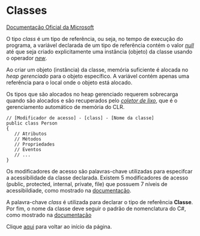 # Classes

[Documentação Oficial da Microsoft](https://learn.microsoft.com/pt-br/dotnet/csharp/fundamentals/types/classes)

O tipo _class_ é um tipo de referência, ou seja, no tempo de execução do programa, a variável declarada de um tipo de referência contém o valor [_null_](https://learn.microsoft.com/pt-br/dotnet/csharp/language-reference/keywords/null) até que seja criado explicitamente uma instância (objeto) da classe usando o operador [_new_](https://learn.microsoft.com/pt-br/dotnet/csharp/language-reference/operators/new-operator).

Ao criar um objeto (instância) da classe, memória suficiente é alocada no _heap gerenciado_ para o objeto específico. A variável contém apenas uma referência para o local onde o objeto está alocado.

Os tipos que são alocados no heap gerenciado requerem sobrecarga quando são alocados e são recuperados pelo [_coletor de lixo_](https://learn.microsoft.com/pt-br/dotnet/standard/garbage-collection/fundamentals), que é o gerenciamento automático de memória do CLR.

```
// [Modificador de acesso] - [class] - [Nome da classe]
public class Person
{
   // Atributos
   // Métodos
   // Propriedades
   // Eventos
   // ...
}
```

Os modificadores de acesso são palavras-chave utilizadas para especifcar a acessibilidade da classe declarada. Existem 5 modificadores de acesso (public, protected, internal, private, file) que possuem 7 níveis de acessibildiade, como mostrado na [documentação](https://learn.microsoft.com/pt-br/dotnet/csharp/language-reference/keywords/access-modifiers).

A palavra-chave _class_ é utilizada para declarar o tipo de referência **Classe**. Por fim, o nome da classe deve seguir o padrão de nomenclatura do C#, como mostrado na [documentação](https://learn.microsoft.com/pt-br/dotnet/csharp/fundamentals/coding-style/identifier-names)


Clique [aqui](introduction_class.md#classes) para voltar ao início da página.

